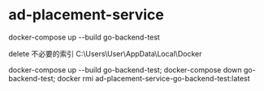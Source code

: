 # ad-placement-service
docker-compose up --build go-backend-test


delete 不必要的索引
C:\Users\User\AppData\Local\Docker

 docker-compose up --build go-backend-test; docker-compose down go-backend-test; docker rmi ad-placement-service-go-backend-test:latest